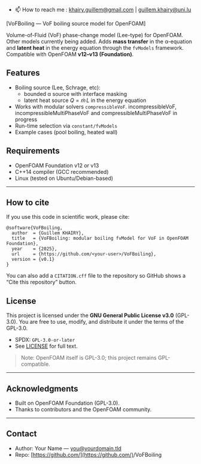 - 📫 How to reach me : khairy.guillem@gmail.com | guillem.khairy@uni.lu

[VoFBoiling — VoF boiling source model for OpenFOAM]

Volume-of-Fluid (VoF) phase-change model (Lee-type) for OpenFOAM. Other models currently being added.
Adds **mass transfer** in the α-equation and **latent heat** in the energy equation through the `fvModels` framework. Compatible with OpenFOAM **v12–v13 (Foundation)**.

## Features

- Boiling source (Lee, Schrage, etc):
  * bounded α source with interface masking
  * latent heat source $Q=\dot m\,L$ in the energy equation
- Works with modular solvers `compressibleVoF`. incompressibleVoF, incompressibleMultiPhaseVoF and compressibleMultiPhaseVoF in progress
- Run-time selection via `constant/fvModels`
- Example cases (pool boiling, heated wall)

## Requirements

* OpenFOAM Foundation v12 or v13
* C++14 compiler (GCC recommended)
* Linux (tested on Ubuntu/Debian-based)

---

## How to cite

If you use this code in scientific work, please cite:
```
@software{VoFBoiling,
  author  = {Guillem KHAIRY},
  title   = {VoFBoiling: modular boiling fvModel for VoF in OpenFOAM Foundation},
  year    = {2025},
  url     = {https://github.com/<your-user>/VoFBoiling},
  version = {v0.1}
}
```
You can also add a `CITATION.cff` file to the repository so GitHub shows a “Cite this repository” button.

## License

This project is licensed under the **GNU General Public License v3.0** (GPL-3.0).
You are free to use, modify, and distribute it under the terms of the GPL-3.0.

* SPDX: `GPL-3.0-or-later`
* See [LICENSE](./LICENSE) for full text.

> Note: OpenFOAM itself is GPL-3.0; this project remains GPL-compatible.

---

## Acknowledgments

* Built on OpenFOAM Foundation (GPL-3.0).
* Thanks to contributors and the OpenFOAM community.

---

## Contact

* Author: Your Name — [you@yourdomain.tld](mailto:you@yourdomain.tld)
* Repo: [https://github.com/](https://github.com/)<your-user>/VoFBoiling
